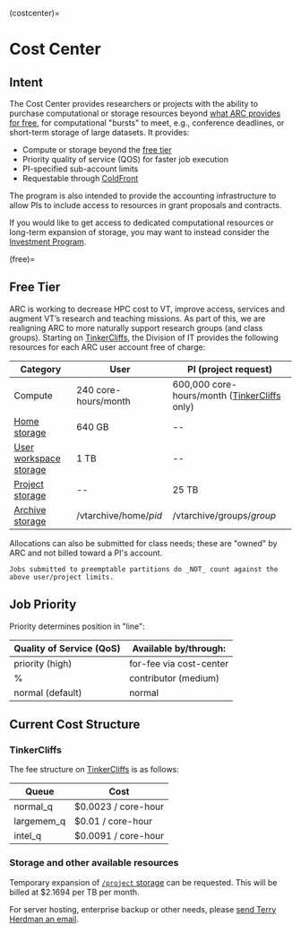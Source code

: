 (costcenter)=

# Cost Center

## Intent
The Cost Center provides researchers or projects with the ability to purchase computational or storage resources beyond [what ARC provides for free](free), for computational \"bursts\" to meet, e.g., conference deadlines, or short-term storage of large datasets. It provides:
* Compute or storage beyond the [free tier](free)
* Priority quality of service (QOS) for faster job execution
* PI-specified sub-account limits
* Requestable through [ColdFront](https://coldfront.arc.vt.edu/ "ColdFront")

The program is also intended to provide the accounting infrastructure to allow PIs to include access to resources in grant proposals and contracts.

If you would like to get access to dedicated computational resources or long-term expansion of storage, you may want to instead consider the [Investment Program](invest).


(free)=
## Free Tier

ARC is working to decrease HPC cost to VT, improve access, services and augment VT’s research and teaching missions.  As part of this, we are realigning ARC to more naturally support research groups (and class groups). Starting on [TinkerCliffs](tinkercliffs), the Division of IT provides the following resources for each ARC user account free of charge:

| Category | User  |  PI (project request) |
| ------------ | ------------ | ------------ |
| Compute | 240 core-hours/month  | 600,000 core-hours/month ([TinkerCliffs](tinkercliffs) only)  |
| [Home storage](home) | 640 GB  | --  |
| [User workspace storage](work) | 1 TB  |  -- |
| [Project storage](project)  |  -- | 25 TB  |
| [Archive storage](archive)  | /vtarchive/home/_pid_  | /vtarchive/groups/_group_  |

Allocations can also be submitted for class needs; these are \"owned\" by ARC and not billed toward a PI\'s account.

```{note}
Jobs submitted to preemptable partitions do _NOT_ count against the above user/project limits.
```

## Job Priority
Priority determines position in \"line\":

| Quality of Service (QoS)  | Available by/through:  |
| ------------ | ------------ |
| priority (high)  | for-fee via cost-center  |
% | contributor (medium)  | projects with updated grant/paper/talk data  |
| normal (default)  | normal  |

## Current Cost Structure

### TinkerCliffs
The fee structure on [TinkerCliffs](tinkercliffs) is as follows:

| Queue  | Cost  |
| ------------ | ------------ |
| normal_q  |  $0.0023 / core-hour |
| largemem_q  | $0.01 / core-hour |
| intel_q  | $0.0091 / core-hour |

### Storage and other available resources
Temporary expansion of [`/project` storage](project) can be requested.  This will be billed at $2.1694 per TB per month.

For server hosting, enterprise backup or other needs, please [send Terry Herdman an email](mailto:terry.herdman@vt.edu).

